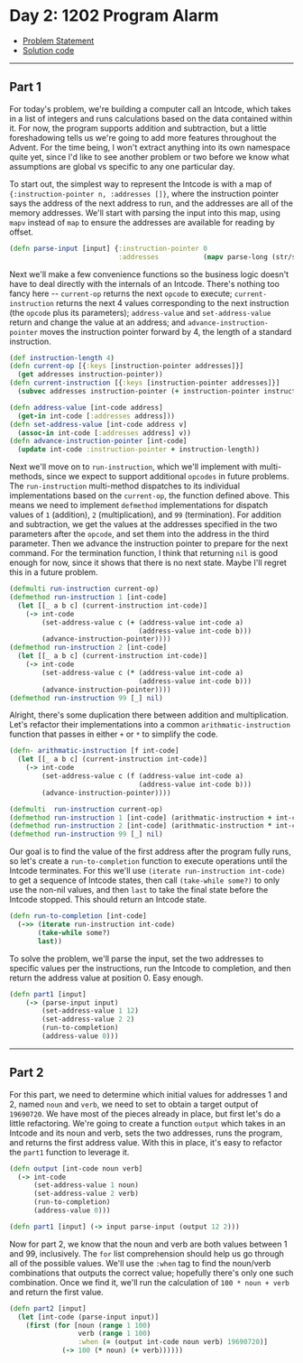 # Day 2: 1202 Program Alarm

* [Problem Statement](https://adventofcode.com/2019/day/2)
* [Solution code](https://github.com/abyala/advent-2019-clojure/blob/main/src/advent_2019_clojure/day02.clj)

---

## Part 1

For today's problem, we're building a computer call an Intcode, which takes in a list of integers and runs calculations
based on the data contained within it. For now, the program supports addition and subtraction, but a little
foreshadowing tells us we're going to add more features throughout the Advent. For the time being, I won't extract
anything into its own namespace quite yet, since I'd like to see another problem or two before we know what assumptions
are global vs specific to any one particular day.

To start out, the simplest way to represent the Intcode is with a map of `{:instruction-pointer n, :addresses []}`,
where the instruction pointer says the address of the next address to run, and the addresses are all of the memory
addresses. We'll start with parsing the input into this map, using `mapv` instead of `map` to ensure the addresses are
available for reading by offset.

```clojure
(defn parse-input [input] {:instruction-pointer 0
                           :addresses           (mapv parse-long (str/split input #","))})
```

Next we'll make a few convenience functions so the business logic doesn't have to deal directly with
the internals of an Intcode. There's nothing too fancy here -- `current-op` returns the next `opcode` to execute; 
`current-instruction` returns the next 4 values corresponding to the next instruction (the `opcode` plus its
parameters); `address-value` and `set-address-value` return and change the value at an address; and
`advance-instruction-pointer` moves the instruction pointer forward by 4, the length of a standard instruction.

```clojure
(def instruction-length 4)
(defn current-op [{:keys [instruction-pointer addresses]}]
  (get addresses instruction-pointer))
(defn current-instruction [{:keys [instruction-pointer addresses]}]
  (subvec addresses instruction-pointer (+ instruction-pointer instruction-length)))

(defn address-value [int-code address]
  (get-in int-code [:addresses address]))
(defn set-address-value [int-code address v]
  (assoc-in int-code [:addresses address] v))
(defn advance-instruction-pointer [int-code]
  (update int-code :instruction-pointer + instruction-length))
```

Next we'll move on to `run-instruction`, which we'll implement with multi-methods, since we expect to support
additional `opcodes` in future problems. The `run-instruction` multi-method dispatches to its individual implementations
based on the `current-op`, the function defined above. This means we need to implement `defmethod` implementations for
dispatch values of `1` (addition), `2` (multiplication), and `99` (termination). For addition and subtraction, we get
the values at the addresses specified in the two parameters after the `opcode`, and set them into the address in the
third parameter. Then we advance the instruction pointer to prepare for the next command. For the termination function,
I think that returning `nil` is good enough for now, since it shows that there is no next state. Maybe I'll regret this
in a future problem.

```clojure
(defmulti run-instruction current-op)
(defmethod run-instruction 1 [int-code]
  (let [[_ a b c] (current-instruction int-code)]
    (-> int-code
        (set-address-value c (+ (address-value int-code a)
                                (address-value int-code b)))
        (advance-instruction-pointer))))
(defmethod run-instruction 2 [int-code]
  (let [[_ a b c] (current-instruction int-code)]
    (-> int-code
        (set-address-value c (* (address-value int-code a)
                                (address-value int-code b)))
        (advance-instruction-pointer))))
(defmethod run-instruction 99 [_] nil)
```

Alright, there's some duplication there between addition and multiplication. Let's refactor their implementations into
a common `arithmatic-instruction` function that passes in either `+` or `*` to simplify the code.

```clojure
(defn- arithmatic-instruction [f int-code]
  (let [[_ a b c] (current-instruction int-code)]
    (-> int-code
        (set-address-value c (f (address-value int-code a)
                                (address-value int-code b)))
        (advance-instruction-pointer))))

(defmulti  run-instruction current-op)
(defmethod run-instruction 1 [int-code] (arithmatic-instruction + int-code))
(defmethod run-instruction 2 [int-code] (arithmatic-instruction * int-code))
(defmethod run-instruction 99 [_] nil)
```

Our goal is to find the value of the first address after the program fully runs, so let's create a `run-to-completion`
function to execute operations until the Intcode terminates.  For this we'll use `(iterate run-instruction int-code)`
to get a sequence of Intcode states, then call `(take-while some?)` to only use the non-nil values, and then `last` to
take the final state before the Intcode stopped. This should return an Intcode state.

```clojure
(defn run-to-completion [int-code]
  (->> (iterate run-instruction int-code)
       (take-while some?)
       last))
```

To solve the problem, we'll parse the input, set the two addresses to specific values per the instructions, run the
Intcode to completion, and then return the address value at position 0.  Easy enough.

```clojure
(defn part1 [input]
    (-> (parse-input input)
        (set-address-value 1 12)
        (set-address-value 2 2)
        (run-to-completion)
        (address-value 0)))
```

---

## Part 2

For this part, we need to determine which initial values for addresses 1 and 2, named `noun` and `verb`, we need to set
to obtain a target output of `19690720`. We have most of the pieces already in place, but first let's do a little
refactoring. We're going to create a function `output` which takes in an Intcode and its noun and verb, sets the two
addresses, runs the program, and returns the first address value.  With this in place, it's easy to refactor the
`part1` function to leverage it.

```clojure
(defn output [int-code noun verb]
  (-> int-code
      (set-address-value 1 noun)
      (set-address-value 2 verb)
      (run-to-completion)
      (address-value 0)))

(defn part1 [input] (-> input parse-input (output 12 2)))
```

Now for part 2, we know that the noun and verb are both values between 1 and 99, inclusively. The `for` list 
comprehension should help us go through all of the possible values. We'll use the `:when` tag to find the noun/verb
combinations that outputs the correct value; hopefully there's only one such combination. Once we find it, we'll run
the calculation of `100 * noun + verb` and return the first value.

```clojure
(defn part2 [input]
  (let [int-code (parse-input input)]
    (first (for [noun (range 1 100)
                 verb (range 1 100)
                 :when (= (output int-code noun verb) 19690720)]
             (-> 100 (* noun) (+ verb))))))
```
